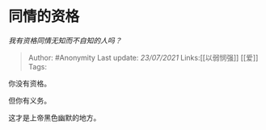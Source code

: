 # 同情的资格
*我有资格同情无知而不自知的人吗？*

> Author: #Anonymity
> Last update: *23/07/2021* 
> Links:[[以弱悯强]] [[爱]]
> Tags:    



你没有资格。

但你有义务。

这才是上帝黑色幽默的地方。




